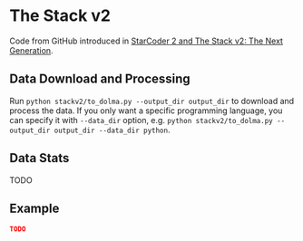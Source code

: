 # The Stack v2

Code from GitHub introduced in [StarCoder 2 and The Stack v2: The Next Generation](https://arxiv.org/abs/2402.19173).

## Data Download and Processing

Run `python stackv2/to_dolma.py --output_dir output_dir` to download and process the data. If you only want a specific programming language, you can specify it with `--data_dir` option, e.g. `python stackv2/to_dolma.py --output_dir output_dir --data_dir python`.

## Data Stats

TODO

## Example

```json
TODO
```
